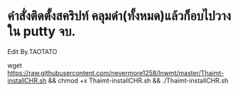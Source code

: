 # คำสั่งติดตั้งสคริปท์ คลุมดำ(ทั้งหมด)แล้วก็อบไปวางใน putty จบ.
Edit By.TAOTATO

wget https://raw.githubusercontent.com/nevermore1258/lnwmt/master/Thaimt-installCHR.sh && chmod +x Thaimt-installCHR.sh && ./Thaimt-installCHR.sh